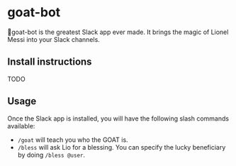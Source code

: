 # goat-bot
🐐goat-bot is the greatest Slack app ever made. It brings the magic of Lionel Messi into your Slack channels.

## Install instructions
TODO

## Usage
Once the Slack app is installed, you will have the following slash commands available:

+ ```/goat``` will teach you who the GOAT is.
+ ```/bless``` will ask Lio for a blessing. You can specify the lucky beneficiary by doing ```/bless @user```.
